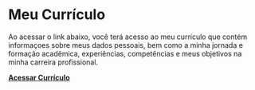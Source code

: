 # Meu Currículo

Ao acessar o link abaixo, você terá acesso ao meu currículo que contém informaçoes sobre meus dados pessoais, bem como a minha jornada e formação acadêmica, experiências, competências e meus objetivos na minha carreira profissional.

[**Acessar Currículo**](https://www.cvwizard.com/d/7jPOboKJIoruGV3VowZFm/view)




